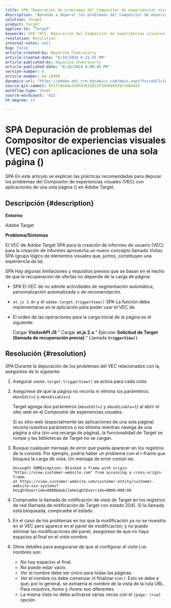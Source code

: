 ```yaml
---
title: SPA "Depuración de problemas del Compositor de experiencias visuales (VEC) con aplicaciones de una sola página ()"
description: "Aprenda a depurar los problemas del Compositor de experiencias visuales (VEC) con aplicaciones de una sola página en Adobe Target"
solution: Target
product: Target
applies-to: "Target"
keywords: SPA "KCS, Depuración del Compositor de experiencias visuales, VEC, Aplicaciones de una sola página,, Adobe Target"
resolution: Resolution
internal-notes: null
bug: false
article-created-by: Nayanika Chakravarty
article-created-date: "6/18/2024 6:21:55 PM"
article-published-by: Nayanika Chakravarty
article-published-date: "6/18/2024 8:00:44 PM"
version-number: 6
article-number: KA-18998
dynamics-url: "https://adobe-ent.crm.dynamics.com/main.aspx?forceUCI=1&pagetype=entityrecord&etn=knowledgearticle&id=6842d5a3-9f2d-ef11-840a-000d3a5b439f"
source-git-commit: 8f1ffdb69e3d45d1933853f504088929c598dd29
workflow-type: tm+mt
source-wordcount: '421'
ht-degree: 1%

---
```


# SPA Depuración de problemas del Compositor de experiencias visuales (VEC) con aplicaciones de una sola página ()


SPA En este artículo se explican las prácticas recomendadas para depurar los problemas del Compositor de experiencias visuales (VEC) con aplicaciones de una sola página () en Adobe Target.

## Descripción {#description}


<b>Entorno</b>

Adobe Target

<b>Problema/Síntomas</b>

El VEC de Adobe Target SPA para la creación de informes de usuario (VEC) para la creación de informes aprovecha un nuevo concepto llamado *Vistas* SPA (grupo lógico de elementos visuales que, juntos, constituyen una experiencia de la).

SPA Hay algunas limitaciones y requisitos previos que se basan en el hecho de que la recuperación de ofertas no depende de la carga de página:

- SPA El VEC de no admite actividades de segmentación automática, personalización automatizada o de recomendación.
- `at.js 2.0+` y el `adobe.target.triggerView()` SPA La función debe implementarse en la aplicación para poder usar el VEC de.
- El orden de las operaciones para la carga inicial de la página es el siguiente:



  Cargar <b>VisitorAPI JS</b> &quot; Cargar <b>at.js 2.x</b> &quot; Ejecutar <b>Solicitud de Target (llamada de recuperación previa)</b> &quot; Llamada <b>`triggerView()`</b>.



## Resolución {#resolution}


SPA Durante la depuración de los problemas del VEC relacionados con la, asegúrese de lo siguiente:

1. Asegurar `adobe.target.triggerView()` se activa para cada *vista*.
2. Asegúrese de que la página no recorta ni elimina los parámetros: `mboxEdit=1` y `mboxDisable=1`



   Target agrega dos parámetros (`mboxEdit=1` y `mboxDisable=1`) al abrir el sitio web en el Compositor de experiencias visuales.



   Si su sitio web (especialmente las aplicaciones de una sola página) recorta nuestros parámetros o los elimina mientras navega de una página a otra (sin una recarga de página), la funcionalidad de Target se rompe y las bibliotecas de Target no se cargan.
3. Busque cualquier mensaje de error que pueda aparecer en los registros de la consola. Por ejemplo, podría haber un problema con el i-frame que bloquea la carga de vista. Un mensaje de error común es:


   ```
   Uncaught DOMException: Blocked a frame with origin "https://view.customer-website.com" from accessing a cross-origin frame.
   at https://view.customer-website.com/customer-entity/customer-website-xxx-systems?heightOverride=0000&mobileHeightOverride=0000:000:00
   ```


4. Compruebe la llamada de notificación de vista de Target en los registros de red (llamada de notificación de Target con estado 204). Si la llamada está bloqueada, compruebe el estado.
5. En el caso de los problemas en los que la modificación ya no se muestra en el VEC pero aparece en el panel de modificación; y no puede eliminar las modificaciones del panel, asegúrese de que no haya espacios al final en el *vista* nombre.
6. Otros detalles para asegurarse de que al configurar el *vista* Los nombres son:
   - No hay espacios al final.
   - No puede estar vacío.
   - *Ver* el nombre debe ser único para todas las páginas.
   - *Ver* el nombre no debe comenzar ni finalizar con /. Esto se debe a que, por lo general, se extraería el nombre de la vista de la ruta URL. Para nosotros, *home* y */home* son diferentes.
   - La misma vista no debe activarse varias veces con el `{page: true}` opción.

